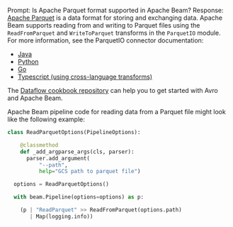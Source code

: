 Prompt:
Is Apache Parquet format supported in Apache Beam?
Response:
[Apache Parquet](https://parquet.apache.org/) is a data format for storing and exchanging data. Apache Beam supports reading from and writing to Parquet files using the `ReadFromParquet` and `WriteToParquet` transforms in the `ParquetIO` module. For more information, see the ParquetIO connector documentation:
* [Java](https://beam.apache.org/releases/javadoc/current/org/apache/beam/sdk/io/parquet/ParquetIO.html)
* [Python](https://beam.apache.org/releases/pydoc/current/apache_beam.io.parquetio.html)
* [Go](https://pkg.go.dev/github.com/apache/beam/sdks/v2/go/pkg/beam/io/parquetio)
* [Typescript (using cross-language transforms)](https://github.com/apache/beam/blob/master/sdks/typescript/src/apache_beam/io/parquetio.ts)


The [Dataflow cookbook repository](https://github.com/GoogleCloudPlatform/dataflow-cookbook) can help you to get started with Avro and Apache Beam.

Apache Beam pipeline code for reading data from a Parquet file might look like the following example:
```python
class ReadParquetOptions(PipelineOptions):

    @classmethod
    def _add_argparse_args(cls, parser):
      parser.add_argument(
          "--path",
          help="GCS path to parquet file")

  options = ReadParquetOptions()

  with beam.Pipeline(options=options) as p:

    (p | "ReadParquet" >> ReadFromParquet(options.path)
       | Map(logging.info))

```
